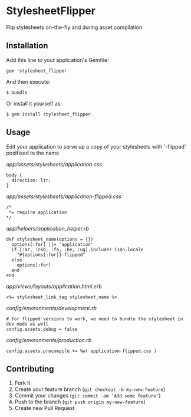 # StylesheetFlipper

Flip stylesheets on-the-fly and during asset compilation

## Installation

Add this line to your application's Gemfile:

    gem 'stylesheet_flipper'

And then execute:

    $ bundle

Or install it yourself as:

    $ gem install stylesheet_flipper

## Usage

Edit your application to serve up a copy of your stylesheets with '-flipped' postfixed to the name

*app/assets/stylesheets/application.css*

    body {
      direction: ltr;
    }

*app/assets/stylesheets/application-flipped.css*

    /*
     *= require application
    */

*app/helpers/application_helper.rb*

    def stylesheet_name(options = {})
      options[:for] ||= 'application'
      if [:ar, :ckb, :fa, :he, :ug].include? I18n.locale
        "#{options[:for]}-flipped"
      else
        options[:for]
      end
    end

*app/views/layouts/application.html.erb*

    <%= stylesheet_link_tag stylesheet_name %>

*config/environments/development.rb*

    # for flipped versions to work, we need to bundle the stylesheet in dev mode as well
    config.assets.debug = false

*config/environments/production.rb*

    config.assets.precompile += %w( application-flipped.css )

## Contributing

1. Fork it
2. Create your feature branch (`git checkout -b my-new-feature`)
3. Commit your changes (`git commit -am 'Add some feature'`)
4. Push to the branch (`git push origin my-new-feature`)
5. Create new Pull Request
